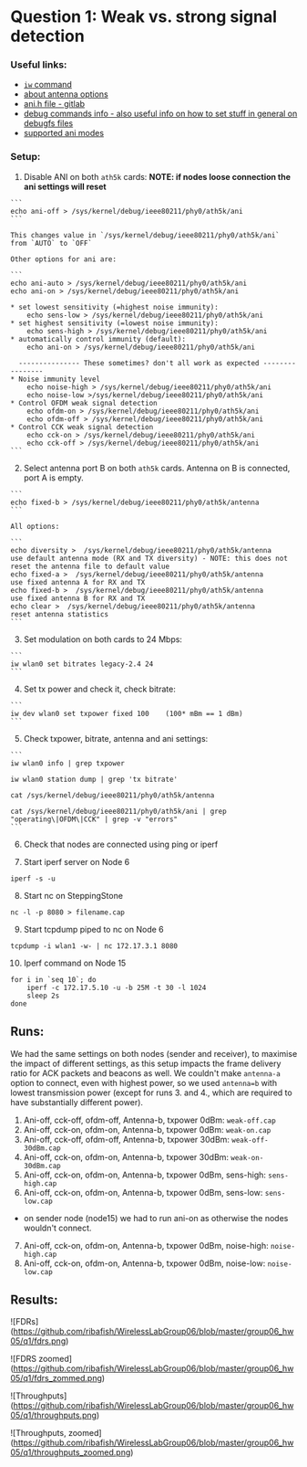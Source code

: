 # Question 1: Weak vs. strong signal detection

### Useful links:
* [`iw` command](https://wireless.wiki.kernel.org/en/users/Documentation/iw)
* [about antenna options](https://sourceforge.net/p/android-x86/kernel/ci/604eeadd1880bddfb155369491cc13fb8d3f9df6/)
* [ani.h file - gitlab](https://gitlab.denx.de/marex/linux-denx/blob/b1cdc4670b9508fcd47a15fbd12f70d269880b37/drivers/net/wireless/ath/ath5k/ani.h)
* [debug commands info - also useful info on how to set stuff in general on debugfs files](http://osdir.com/ml/linux.drivers.ath5k.devel/2007-12/msg00011.html)
* [supported ani modes](https://gitlab.tkn.tu-berlin.de/wishful/wishful_module_wifi_ath/commit/096248f71d33603d0c7631e995c536469131ad94?view=inline)

### Setup:
  1. Disable ANI on both `ath5k` cards: **NOTE: if nodes loose connection the ani settings will reset**
  
    ```
    echo ani-off > /sys/kernel/debug/ieee80211/phy0/ath5k/ani
    ```
    
    This changes value in `/sys/kernel/debug/ieee80211/phy0/ath5k/ani` from `AUTO` to `OFF`
    
    Other options for ani are:
    
    ```
    echo ani-auto > /sys/kernel/debug/ieee80211/phy0/ath5k/ani
    echo ani-on > /sys/kernel/debug/ieee80211/phy0/ath5k/ani
    
    * set lowest sensitivity (=highest noise immunity):
        echo sens-low > /sys/kernel/debug/ieee80211/phy0/ath5k/ani
    * set highest sensitivity (=lowest noise immunity):
        echo sens-high > /sys/kernel/debug/ieee80211/phy0/ath5k/ani
    * automatically control immunity (default):
        echo ani-on > /sys/kernel/debug/ieee80211/phy0/ath5k/ani
        
      --------------- These sometimes? don't all work as expected ----------------
    * Noise immunity level
        echo noise-high > /sys/kernel/debug/ieee80211/phy0/ath5k/ani
        echo noise-low >/sys/kernel/debug/ieee80211/phy0/ath5k/ani
    * Control OFDM weak signal detection
        echo ofdm-on > /sys/kernel/debug/ieee80211/phy0/ath5k/ani
        echo ofdm-off > /sys/kernel/debug/ieee80211/phy0/ath5k/ani
    * Control CCK weak signal detection
        echo cck-on > /sys/kernel/debug/ieee80211/phy0/ath5k/ani
        echo cck-off > /sys/kernel/debug/ieee80211/phy0/ath5k/ani
    ```
  
  
  2. Select antenna port B on both `ath5k` cards. Antenna on B is connected, port A is empty.

    ```
    echo fixed-b > /sys/kernel/debug/ieee80211/phy0/ath5k/antenna
    ```
    
    All options:
    
    ```
    echo diversity >  /sys/kernel/debug/ieee80211/phy0/ath5k/antenna     use default antenna mode (RX and TX diversity) - NOTE: this does not reset the antenna file to default value
    echo fixed-a >  /sys/kernel/debug/ieee80211/phy0/ath5k/antenna       use fixed antenna A for RX and TX
    echo fixed-b >  /sys/kernel/debug/ieee80211/phy0/ath5k/antenna       use fixed antenna B for RX and TX
    echo clear >  /sys/kernel/debug/ieee80211/phy0/ath5k/antenna         reset antenna statistics
    ```
    
  3. Set modulation on both cards to 24 Mbps:
    
    ```
    iw wlan0 set bitrates legacy-2.4 24
    ```
    
  4. Set tx power and check it, check bitrate:
    
    ```
    iw dev wlan0 set txpower fixed 100    (100* mBm == 1 dBm)
    ```
    
  5. Check txpower, bitrate, antenna and ani settings:
  
    ```
    iw wlan0 info | grep txpower
    
    iw wlan0 station dump | grep 'tx bitrate'
    
    cat /sys/kernel/debug/ieee80211/phy0/ath5k/antenna
    
    cat /sys/kernel/debug/ieee80211/phy0/ath5k/ani | grep "operating\|OFDM\|CCK" | grep -v "errors"
    ```
    
  6. Check that nodes are connected using ping or iperf
  
  7. Start iperf server on Node 6
  
  `iperf -s -u`
  
  8. Start nc on SteppingStone
  
  `nc -l -p 8080 > filename.cap`
  
  9. Start tcpdump piped to nc on Node 6
  
  `tcpdump -i wlan1 -w- | nc 172.17.3.1 8080`
  
  10. Iperf command on Node 15
  
  ```
  for i in `seq 10`; do 
      iperf -c 172.17.5.10 -u -b 25M -t 30 -l 1024
      sleep 2s
  done
  ```
  
## Runs:

We had the same settings on both nodes (sender and receiver), to maximise the impact of different settings, as this setup impacts the frame delivery ratio for ACK packets and beacons as well. We couldn't make `antenna-a` option to connect, even with highest power, so we used `antenna=b` with lowest transmission power (except for runs 3. and 4., which are required to have substantially different power).

1. Ani-off, cck-off, ofdm-off, Antenna-b, txpower 0dBm: `weak-off.cap`
2. Ani-off, cck-on, ofdm-on, Antenna-b, txpower 0dBm: `weak-on.cap`
3. Ani-off, cck-off, ofdm-off, Antenna-b, txpower 30dBm: `weak-off-30dBm.cap`
4. Ani-off, cck-on, ofdm-on, Antenna-b, txpower 30dBm: `weak-on-30dBm.cap`
5. Ani-off, cck-on, ofdm-on, Antenna-b, txpower 0dBm, sens-high: `sens-high.cap`
6. Ani-off, cck-on, ofdm-on, Antenna-b, txpower 0dBm, sens-low: `sens-low.cap`

  * on sender node (node15) we had to run ani-on as otherwise the nodes wouldn't connect.

7. Ani-off, cck-on, ofdm-on, Antenna-b, txpower 0dBm, noise-high: `noise-high.cap`
8. Ani-off, cck-on, ofdm-on, Antenna-b, txpower 0dBm, noise-low: `noise-low.cap`

## Results:

![FDRs]
(https://github.com/ribafish/WirelessLabGroup06/blob/master/group06_hw05/q1/fdrs.png)

![FDRS zoomed]
(https://github.com/ribafish/WirelessLabGroup06/blob/master/group06_hw05/q1/fdrs_zommed.png)

![Throughputs]
(https://github.com/ribafish/WirelessLabGroup06/blob/master/group06_hw05/q1/throughputs.png)

![Throughputs, zoomed]
(https://github.com/ribafish/WirelessLabGroup06/blob/master/group06_hw05/q1/throughputs_zoomed.png)
